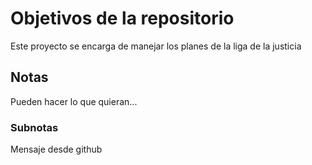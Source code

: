 # Objetivos de la repositorio

Este proyecto se encarga de manejar los planes de la liga de la justicia


## Notas
Pueden hacer lo que quieran...

### Subnotas
Mensaje desde github

